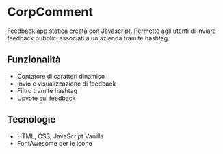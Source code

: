 # CorpComment

Feedback app statica creata con Javascript. 
Permette agli utenti di inviare feedback pubblici associati a un'azienda tramite hashtag.

## Funzionalità
- Contatore di caratteri dinamico
- Invio e visualizzazione di feedback
- Filtro tramite hashtag
- Upvote sui feedback

## Tecnologie
- HTML, CSS, JavaScript Vanilla
- FontAwesome per le icone
